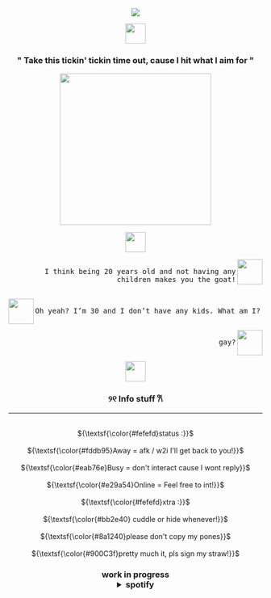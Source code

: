 　<p align="center">![](https://komarev.com/ghpvc/?username=kon3l-high&label=✦&color=942e40
)</p>
<p align="center">
      <img height=40 src="https://github.com/user-attachments/assets/dfca7c07-1b9b-4637-89c2-12c8c945b3b0">
    </p>
 <h3 align="center">          
" Take this tickin' tickin time out, cause I hit what I aim for "    
 </h3>

<p align="center">
      <img height=300 src="https://cdn.discordapp.com/attachments/1027971739159904297/1353527872316248184/Untitled640_20250323193616.png?ex=67e1fa90&is=67e0a910&hm=e54027358889221f6cc897c8cb997209d954f79b0cffc94e1c8f836ee577c7c6&">
    </p>

<p align="center">
      <img height=40 src="https://github.com/user-attachments/assets/687e586c-ced1-488a-8088-e1f036f6e57c">
</p>
 <p align="right"> <img src="https://cdn.discordapp.com/attachments/968691595958435920/1353541607848280155/Untitled34_20250323203104.png?ex=67e2075a&is=67e0b5da&hm=cb74593a6b6133d7874d6a21226117a85afe2a9cfd1e61d4e0d5d99aa8a228e1&" width="50" height="50" align="right"> <kbd align="right"><br>I think being 20 years old and not having any children makes you the goat!<br>&nbsp;  </kbd></p>
<p align="left"> <img src="https://cdn.discordapp.com/attachments/968691595958435920/1353541638739329085/Untitled34_20250323202921.png?ex=67e20762&is=67e0b5e2&hm=5b4e770014e6299a48ab6c9a3262be3c3620c013f14829f8366ad633ee0f679e&" width="50" height="50" align="left"> <kbd><br>Oh yeah? I’m 30 and I don’t have any kids. What am I?<br>&nbsp;  </kbd> </p>  
 <p align="right"> <img src="https://cdn.discordapp.com/attachments/968691595958435920/1353541639137918996/Untitled34_20250323202912.png?ex=67e20762&is=67e0b5e2&hm=0c7803f6c8c12768e2845f52c531f2d2dfc85875ef789d9b748d1345db01802f&" width="50" height="50" align="right"> <kbd align="right"><br>gay?<br>&nbsp;  </kbd></p>
 
<p align="center">   <img height=40 src="https://dividers.crd.co/assets/images/gallery09/c315652e.gif?v=05d33f91">
</p>
<h3 align="center">          
୨୧  Info stuff  𐙚   
 </h3>   
 <hr class="solid">
<p align="center"> 
   <br> ${\textsf{\color{#fefefd}status :}}$
   <br>
   <br> ${\textsf{\color{#fddb95}Away = afk / w2i I'll get back to you!}}$
   <br>
   <br> ${\textsf{\color{#eab76e}Busy = don't interact cause I wont reply}}$
   <br>
   <br> ${\textsf{\color{#e29a54}Online = Feel free to int!}}$ 
   <br>
   <br> ${\textsf{\color{#fefefd}xtra :}}$ 
   <br>
   <br> ${\textsf{\color{#bb2e40} cuddle or hide whenever!}}$
   <br>
   <br> ${\textsf{\color{#8a1240}please don't copy my pones}}$ 
   <br>
   <br> ${\textsf{\color{#900C3f}pretty much it, pls sign my straw!}}$
   <br>
   </p>
<h3 align="center">  
work in progress
<div align="center">
<details>
<summary>spotify</summary>
      
[![spotify-github-profile](https://spotify-github-profile.kittinanx.com/api/view?uid=31umivrnaxahj6cwse3vgvyyx5uy&cover_image=true&theme=novatorem&show_offline=true&background_color=121212&interchange=false&bar_color=999999&bar_color_cover=false)](https://github.com/kittinan/spotify-github-profile)
<br>
